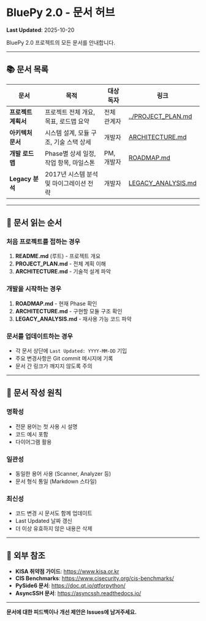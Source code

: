 # BluePy 2.0 - 문서 허브

**Last Updated**: 2025-10-20

BluePy 2.0 프로젝트의 모든 문서를 안내합니다.

---

## 📚 문서 목록

| 문서 | 목적 | 대상 독자 | 링크 |
|------|------|----------|------|
| **프로젝트 계획서** | 프로젝트 전체 개요, 목표, 로드맵 요약 | 전체 관계자 | [../PROJECT_PLAN.md](../PROJECT_PLAN.md) |
| **아키텍처 문서** | 시스템 설계, 모듈 구조, 기술 스택 상세 | 개발자 | [ARCHITECTURE.md](ARCHITECTURE.md) |
| **개발 로드맵** | Phase별 상세 일정, 작업 항목, 마일스톤 | PM, 개발자 | [ROADMAP.md](ROADMAP.md) |
| **Legacy 분석** | 2017년 시스템 분석 및 마이그레이션 전략 | 개발자 | [LEGACY_ANALYSIS.md](LEGACY_ANALYSIS.md) |

---

## 📖 문서 읽는 순서

### 처음 프로젝트를 접하는 경우
1. **README.md** (루트) - 프로젝트 개요
2. **PROJECT_PLAN.md** - 전체 계획 이해
3. **ARCHITECTURE.md** - 기술적 설계 파악

### 개발을 시작하는 경우
1. **ROADMAP.md** - 현재 Phase 확인
2. **ARCHITECTURE.md** - 구현할 모듈 구조 확인
3. **LEGACY_ANALYSIS.md** - 재사용 가능 코드 파악

### 문서를 업데이트하는 경우
- 각 문서 상단에 `Last Updated: YYYY-MM-DD` 기입
- 주요 변경사항은 Git commit 메시지에 기록
- 문서 간 링크가 깨지지 않도록 주의

---

## 📝 문서 작성 원칙

### 명확성
- 전문 용어는 첫 사용 시 설명
- 코드 예시 포함
- 다이어그램 활용

### 일관성
- 동일한 용어 사용 (Scanner, Analyzer 등)
- 문서 형식 통일 (Markdown 스타일)

### 최신성
- 코드 변경 시 문서도 함께 업데이트
- Last Updated 날짜 갱신
- 더 이상 유효하지 않은 내용은 삭제

---

## 🔗 외부 참조

- **KISA 취약점 가이드**: https://www.kisa.or.kr
- **CIS Benchmarks**: https://www.cisecurity.org/cis-benchmarks/
- **PySide6 문서**: https://doc.qt.io/qtforpython/
- **AsyncSSH 문서**: https://asyncssh.readthedocs.io/

---

**문서에 대한 피드백이나 개선 제안은 Issues에 남겨주세요.**